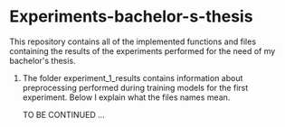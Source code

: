 # Experiments-bachelor-s-thesis
This repository contains all of the implemented functions and files containing the results of the experiments performed for the need of my bachelor's thesis.

1. The folder experiment_1_results contains information about preprocessing performed during training models for the first experiment. Below I explain what the files names mean.
    
   TO BE CONTINUED ...
